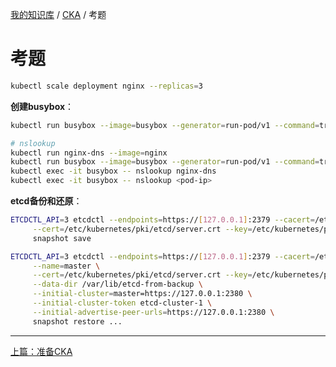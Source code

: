 [我的知识库](../README.md) / [CKA](zz_gneratered_mdi.md) / 考题

# 考题

```bash
kubectl scale deployment nginx --replicas=3
```

**创建busybox**：

```bash
kubectl run busybox --image=busybox --generator=run-pod/v1 --command=true -- sleep 7d
```

```bash
# nslookup
kubectl run nginx-dns --image=nginx
kubectl run busybox --image=busybox --generator=run-pod/v1 --command=true -- sleep 7d
kubectl exec -it busybox -- nslookup nginx-dns 
kubectl exec -it busybox -- nslookup <pod-ip>
```

**etcd备份和还原**：

```bash
ETCDCTL_API=3 etcdctl --endpoints=https://[127.0.0.1]:2379 --cacert=/etc/kubernetes/pki/etcd/ca.crt \
     --cert=/etc/kubernetes/pki/etcd/server.crt --key=/etc/kubernetes/pki/etcd/server.key \
     snapshot save 
```

```bash
ETCDCTL_API=3 etcdctl --endpoints=https://[127.0.0.1]:2379 --cacert=/etc/kubernetes/pki/etcd/ca.crt \
     --name=master \
     --cert=/etc/kubernetes/pki/etcd/server.crt --key=/etc/kubernetes/pki/etcd/server.key \
     --data-dir /var/lib/etcd-from-backup \
     --initial-cluster=master=https://127.0.0.1:2380 \
     --initial-cluster-token etcd-cluster-1 \
     --initial-advertise-peer-urls=https://127.0.0.1:2380 \
     snapshot restore ...
```

---
[上篇：准备CKA](prepare-cka.md)
